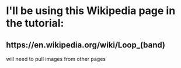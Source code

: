 <h1>I'll be using this Wikipedia page in the tutorial:</h1>
<h2><a href"https://en.wikipedia.org/wiki/Loop_(band)"> https://en.wikipedia.org/wiki/Loop_(band)</a></h2>
<p>will need to pull images from other pages</p>

